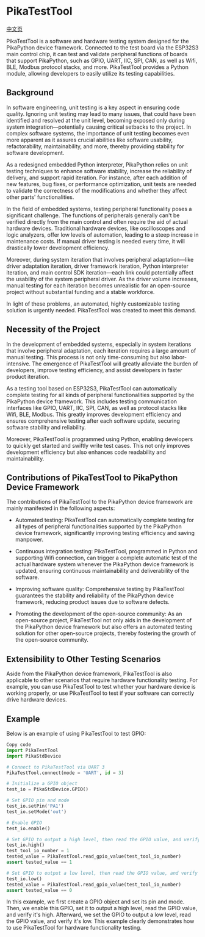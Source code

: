 # PikaTestTool

[中文页](README_zh.md)

PikaTestTool is a software and hardware testing system designed for the PikaPython device framework. Connected to the test board via the ESP32S3 main control chip, it can test and validate peripheral functions of boards that support PikaPython, such as GPIO, UART, IIC, SPI, CAN, as well as Wifi, BLE, Modbus protocol stacks, and more. PikaTestTool provides a Python module, allowing developers to easily utilize its testing capabilities.

## Background

In software engineering, unit testing is a key aspect in ensuring code quality. Ignoring unit testing may lead to many issues, that could have been identified and resolved at the unit level, becoming exposed only during system integration—potentially causing critical setbacks to the project. In complex software systems, the importance of unit testing becomes even more apparent as it assures crucial abilities like software usability, refactorability, maintainability, and more, thereby providing stability for software development.

As a redesigned embedded Python interpreter, PikaPython relies on unit testing techniques to enhance software stability, increase the reliability of delivery, and support rapid iteration. For instance, after each addition of new features, bug fixes, or performance optimization, unit tests are needed to validate the correctness of the modifications and whether they affect other parts' functionalities.

In the field of embedded systems, testing peripheral functionality poses a significant challenge. The functions of peripherals generally can't be verified directly from the main control and often require the aid of actual hardware devices. Traditional hardware devices, like oscilloscopes and logic analyzers, offer low levels of automation, leading to a steep increase in maintenance costs. If manual driver testing is needed every time, it will drastically lower development efficiency.

Moreover, during system iteration that involves peripheral adaptation—like driver adaptation iteration, driver framework iteration, Python interpreter iteration, and main control SDK iteration—each link could potentially affect the usability of the system peripheral driver. As the driver volume increases, manual testing for each iteration becomes unrealistic for an open-source project without substantial funding and a stable workforce.

In light of these problems, an automated, highly customizable testing solution is urgently needed. PikaTestTool was created to meet this demand.

## Necessity of the Project

In the development of embedded systems, especially in system iterations that involve peripheral adaptation, each iteration requires a large amount of manual testing. This process is not only time-consuming but also labor-intensive. The emergence of PikaTestTool will greatly alleviate the burden of developers, improve testing efficiency, and assist developers in faster product iteration.

As a testing tool based on ESP32S3, PikaTestTool can automatically complete testing for all kinds of peripheral functionalities supported by the PikaPython device framework. This includes testing communication interfaces like GPIO, UART, IIC, SPI, CAN, as well as protocol stacks like Wifi, BLE, Modbus. This greatly improves development efficiency and ensures comprehensive testing after each software update, securing software stability and reliability.

Moreover, PikaTestTool is programmed using Python, enabling developers to quickly get started and swiftly write test cases. This not only improves development efficiency but also enhances code readability and maintainability.

## Contributions of PikaTestTool to PikaPython Device Framework

The contributions of PikaTestTool to the PikaPython device framework are mainly manifested in the following aspects:

- Automated testing: PikaTestTool can automatically complete testing for all types of peripheral functionalities supported by the PikaPython device framework, significantly improving testing efficiency and saving manpower.

- Continuous integration testing: PikaTestTool, programmed in Python and supporting Wifi connection, can trigger a complete automatic test of the actual hardware system whenever the PikaPython device framework is updated, ensuring continuous maintainability and deliverability of the software.

- Improving software quality: Comprehensive testing by PikaTestTool guarantees the stability and reliability of the PikaPython device framework, reducing product issues due to software defects.

- Promoting the development of the open-source community: As an open-source project, PikaTestTool not only aids in the development of the PikaPython device framework but also offers an automated testing solution for other open-source projects, thereby fostering the growth of the open-source community.

## Extensibility to Other Testing Scenarios

Aside from the PikaPython device framework, PikaTestTool is also applicable to other scenarios that require hardware functionality testing. For example, you can use PikaTestTool to test whether your hardware device is working properly, or use PikaTestTool to test if your software can correctly drive hardware devices.

## Example

Below is an example of using PikaTestTool to test GPIO:

``` python
Copy code
import PikaTestTool
import PikaStdDevice

# Connect to PikaTestTool via UART 3
PikaTestTool.connect(mode = 'UART', id = 3)

# Initialize a GPIO object
test_io = PikaStdDevice.GPIO()

# Set GPIO pin and mode
test_io.setPin('PA1')
test_io.setMode('out')

# Enable GPIO
test_io.enable()

# Set GPIO to output a high level, then read the GPIO value, and verify it's high
test_io.high()
test_tool_io_number = 1
tested_value = PikaTestTool.read_gpio_value(test_tool_io_number)
assert tested_value == 1

# Set GPIO to output a low level, then read the GPIO value, and verify it's low
test_io.low()
tested_value = PikaTestTool.read_gpio_value(test_tool_io_number)
assert tested_value == 0
```

In this example, we first create a GPIO object and set its pin and mode. Then, we enable this GPIO, set it to output a high level, read the GPIO value, and verify it's high. Afterward, we set the GPIO to output a low level, read the GPIO value, and verify it's low. This example clearly demonstrates how to use PikaTestTool for hardware functionality testing.
